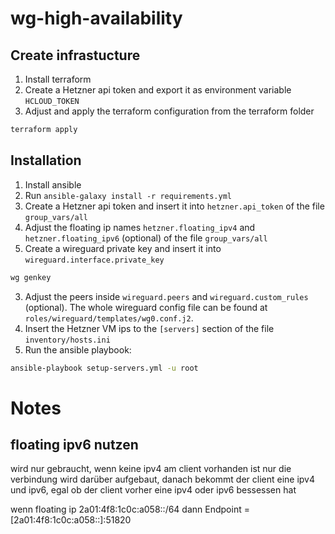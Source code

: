 # wg-high-availability

## Create infrastucture

1. Install terraform
1. Create a Hetzner api token and export it as environment variable `HCLOUD_TOKEN`
1. Adjust and apply the terraform configuration from the terraform folder
```bash
terraform apply
```

## Installation

1. Install ansible
1. Run `ansible-galaxy install -r requirements.yml`
1. Create a Hetzner api token and insert it into `hetzner.api_token` of the file `group_vars/all`
1. Adjust the floating ip names `hetzner.floating_ipv4` and `hetzner.floating_ipv6` (optional) of the file `group_vars/all`
1. Create a wireguard private key and insert it into `wireguard.interface.private_key`
```bash
wg genkey
```
3. Adjust the peers inside `wireguard.peers` and `wireguard.custom_rules` (optional). The whole wireguard config file can be found at `roles/wireguard/templates/wg0.conf.j2`.
4. Insert the Hetzner VM ips to the `[servers]` section of the file `inventory/hosts.ini`
5. Run the ansible playbook:
```bash
ansible-playbook setup-servers.yml -u root
```




# Notes

floating ipv6 nutzen
--------------------
wird nur gebraucht, wenn keine ipv4 am client vorhanden ist
nur die verbindung wird darüber aufgebaut, danach bekommt der client eine ipv4 und ipv6, egal ob der client vorher eine ipv4 oder ipv6 bessessen hat

wenn floating ip
2a01:4f8:1c0c:a058::/64
dann
Endpoint = [2a01:4f8:1c0c:a058::]:51820
